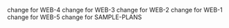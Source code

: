 change for WEB-4
change for WEB-3
change for WEB-2
change for WEB-1
change for WEB-5
change for SAMPLE-PLANS
